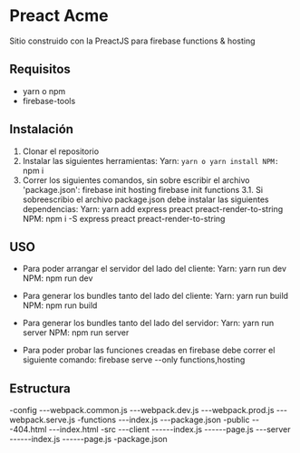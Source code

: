 # Preact Acme
Sitio construido con la PreactJS para firebase functions &amp; hosting 

## Requisitos

* yarn o npm
* firebase-tools

## Instalación

1. Clonar el repositorio
2. Instalar las siguientes herramientas:
	Yarn: ```yarn o yarn install
	NPM: ```npm i
3. Correr los siguientes comandos, sin sobre escribir el archivo 'package.json':
	firebase init hosting
	firebase init functions
	3.1. Si sobreescribio el archivo package.json debe instalar las siguientes dependencias:
		Yarn: yarn add express preact preact-render-to-string
		NPM: npm i -S express preact preact-render-to-string

## USO

* Para poder arrangar el servidor del lado del cliente:
	Yarn: yarn run dev
	NPM: npm run dev

* Para generar los bundles tanto del lado del cliente:
	Yarn: yarn run build
	NPM: npm run build

* Para generar los bundles tanto del lado del servidor:
	Yarn: yarn run server
	NPM: npm run server

* Para poder probar las funciones creadas en firebase debe correr el siguiente comando:
	firebase serve --only functions,hosting

## Estructura

-config
---webpack.common.js
---webpack.dev.js
---webpack.prod.js
---webpack.serve.js
-functions
---index.js
---package.json
-public
---404.html
---index.html
-src
---client
------index.js
------page.js
---server
------index.js
------page.js
-package.json

